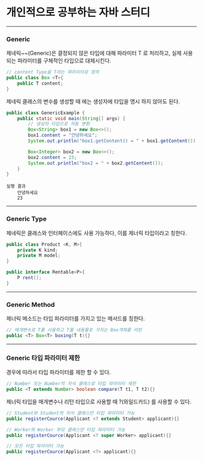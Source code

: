 # 개인적으로 공부하는 자바 스터디

---
### Generic 
제네릭~~(Generic)은 결정되지 않은 타입에 대해 파라미터 T 로 처리하고,
실제 사용되는 파라미터를 구체적인 타입으로 대체시킨다.
```java
// content Type을 T라는 파라미터로 정의
public class Box <T>{
    public T content;
}
```

제네릭 클래스의 변수를 생성할 때 에는 생성자에 타입을 명시 하지 않아도 된다.
```java
public class GenericExample {
    public static void main(String[] args) {
        // 생성자 타입으로 자동 변환
        Box<String> box1 = new Box<>();
        box1.content = "안녕하세요";
        System.out.println("box1.getContent() = " + box1.getContent());

        Box<Integer> box2 = new Box<>();
        box2.content = 23;
        System.out.println("box2 = " + box2.getContent());
    }
}
```
```
실행 결과 
    안녕하세요
    23
```
---
### Generic Type
제네릭은 클래스와 인터페이스에도 사용 가능하다, 이를 제너릭 타입이라고 칭한다.
```java
public class Product <K, M>{
    private K kind;
    private M model;
}
```
```java
public interface Rentable<P>{
    P rent();
}
```
---
### Generic Method
제너릭 메소드는 타입 파라미터를 가지고 있는 메서드를 칭한다.
```java
// 매개변수로 T를 사용하고 T를 내용물로 가지는 Box객체를 리턴
public <T> Box<T> boxing(T t){}
```
---
### Generic 타입 파라미터 제한
경우에 따라서 타입 파라미터를 제한 할 수 있다.
```java
// Number 또는 Number의 자식 클래스로 타입 파라미터 제한
public <T extends Number> boolean compare(T t1, T t2){}
```

제너릭 타입을 매개변수나 리턴 타입으로 사용할 때 ?(와일드카드)
를 사용할 수 있다.
```java
// Student와 Student의 자식 클래스만 타입 파라미터 가능
public registerCource(Applicant <? extends Student> applicant){}
```
```java
// Worker와 Worker 부모 클래스만 타입 파라미터 가능
public registerCource(Applicant <? super Worker> applicant){}
```

```java
// 모든 타입 파라미터 가능
public registerCource(Applicant <?> applicant){}
```
